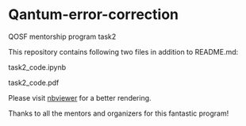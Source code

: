 # Qantum-error-correction
QOSF mentorship program task2

This repository contains following two files in addition to README.md:

  task2_code.ipynb 

  task2_code.pdf

Please visit [nbviewer](https://nbviewer.jupyter.org/github/MendyZh/Qantum-error-correction/blob/main/task2_code.ipynb) for a better rendering.

Thanks to all the mentors and organizers for this fantastic program!
